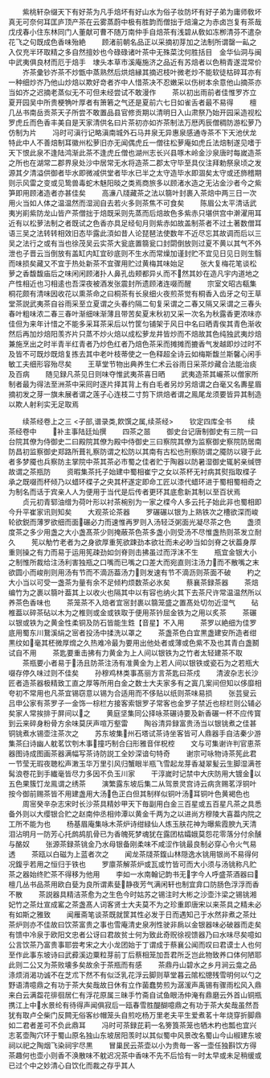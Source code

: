 <!-- { "loadSidebar": true } -->
　　紫桃轩杂缀天下有好茶为凡手焙坏有好山水为俗子妆防坏有好子弟为庸师敎坏真无可奈何耳匡庐顶产茶在云雾蒸蔚中极有胜韵而僧拙于焙瀹之为赤卤岂复有茶哉戊戌春小住东林同门人董献可曹不随万南仲手自焙茶有浅碧从敎如冻栁清芬不遣杂花飞之句既成色香味殆絶
　　顾渚前朝名品正以采摘初芽加之法制所谓罄一畆之入仅充半环取精之多自然擅妙也今碌碌诸叶茶中无殊菜沈何胜括目　金华仙洞与闽中武夷俱良材而厄于焙手　埭头本草市溪庵施济之品近有苏焙者以色稍青遂混常价
　　岕茶彚钞岕茶不炒甑中蒸熟然后烘焙縁其摘迟枝叶微老炒不能软徒枯碎耳亦有一种细炒岕乃他山炒焙以欺好竒者岕中人惜茶决不忍嫩采以伤树本余意他山摘茶亦当如岕之迟摘老蒸似无不可但未经尝试不敢漫作
　　茶以初出雨前者佳惟罗岕立夏开园吴中所贵梗觕叶厚者有箫箬之气还是夏前六七日如雀舌者最不易得
　　檀几丛书南岳贡茶天子所尝不敢置品县官修贡期以清明日入山肃祭乃始开园采造视松罗虎丘而色香丰美自是天家清供名曰片茶初亦如岕茶制法万厯丙辰僧稠防游松萝乃仿制为片
　　冯时可滇行记略滇南城外石马井泉无异惠泉感通寺茶不下天池伏龙特此中人不善焙制耳徽州松萝旧亦无闻偶虎丘一僧往松萝庵如虎丘法焙制遂见嗜于天下恨此泉不逢陆鸿渐此茶不逢虎丘僧也湖州志长兴县啄木岭金沙泉唐时每嵗造茶之所也在湖常二郡界泉处沙中居常无水将造茶二郡太守毕至具仪注拜勅祭泉顷之发源其夕清溢供御者毕水即微减供堂者毕水已半之太守造毕水即涸矣太守或还斾稽期则示风雷之变或见鸷兽毒蛇木魅阳晱之类焉商旅多以顾渚水造之无沾金沙者今之紫笋即用顾渚造者亦甚佳矣
　　高濓八牋藏茶之法以篛叶封裹入茶焙中两三日一次用火当如人体之温温然而湿润自去若火多则茶焦不可食矣
　　陈眉公太平清话武夷屴崱紫防龙山皆产茶僧拙于焙既采则先蒸而后焙故色多紫赤只堪供宫中澣濯用耳近有以松萝法制之者既试之色香亦具足经旬月则紫赤如故盖制茶者不过土著数僧耳语三吴之法转转相效旧态毕露此湏如昔人论琵琶法使数年不近尽忘其故调而后以三吴之法行之或有当也徐茂吴云实茶大瓮底置篛瓮口封閟倒放则过夏不黄以其气不外泄也子晋云当倒放有盖缸内缸宜砂底则不生水而常燥加谨封贮不宜见日见日则生翳而味损矣藏又不宜于热处新茶不宜骤用贮过黄梅其味始足
　　张大复梅花笔谈松萝之香馥馥庙后之味闲闲顾渚扑人鼻孔齿颊都异乆而不然其妙在造凡宇内道地之产性相近也习相逺也吾深夜被酒发张震封所遗顾渚连啜而醒
　　宗室文昭古瓻集桐花颇有清味因收花以熏茶命之曰桐茶有长泉细火夜煎茶觉有桐香入齿牙之句王草堂茶説武夷茶自谷雨采至立夏谓之头春约隔二旬复采谓之二春又隔又采谓之三春头春叶粗味浓二春三春叶渐细味渐薄且带苦矣夏末秋初又采一次名为秋露香更浓味亦佳但为来年计惜之不能多采耳茶采后以竹筐匀铺架于风日中名曰晒青俟其青色渐收然后再加炒焙阳羡岕片只蒸不炒火焙以成松萝龙井皆炒而不焙故其色纯独武夷炒焙兼施烹出之时半青半红青者乃炒色红者乃焙色茶采而摊摊而摝香气发越即炒过时不及皆不可既炒既焙复拣去其中老叶枝蒂使之一色释超全诗云如梅斯馥兰斯馨心闲手敏工夫细形容殆尽矣
　　王草堂节物出典养生仁术云谷雨日采茶炒藏合法能治痰及百病
　　随见録凡茶见日则味夺惟武夷茶喜日晒
　　武夷造茶其巗茶以僧家所制者最为得法至洲茶中采囘时逐片择其背上有白毛者另炒另焙谓之白毫又名夀星眉摘初发之芽一旗未展者谓之莲子心连枝二寸剪下烘焙者谓之鳯尾龙须要皆异其制造以欺人射利实无足取焉

　　续茶经卷上之三
<子部,谱录类,飮馔之属,续茶经>
　　钦定四库全书
　　续茶经卷中
　　补主事陆廷灿撰
　　四茶之噐
　　御史台记唐制御史有三院一曰台院其僚为侍御史二曰殿院其僚为殿中侍御史三曰察院其僚为监察御史察院防居南防昌初监察御史郑路所葺礼察防谓之松防以其南有古松也刑察防谓之魇防以寝于此者多梦魇也兵察防主掌院中茶其茶必市蜀之佳者贮于陶器以防暑湿御史辄躬亲缄啓故谓之茶瓶防
　　资暇集茶托子始建中蜀相崔宁之女以茶杯无衬病其熨指取楪子承之既啜而杯倾乃以蜡环楪子之央其杯遂定即命工匠以漆代蜡环进于蜀相蜀相奇之为制名而话于宾亲人人为便用于当代是后传者更环其底愈新其制以至百状焉
　　贞元初青郓油缯为荷叶形以衬茶椀别为一家之楪今人多云托子始此非也蜀相即今升平崔家讯则知矣
　　大观茶论茶器
　　罗碾碾以银为上熟铁次之槽欲深而峻轮欲鋭而薄罗欲细而面碾必力而速惟再罗则入汤轻泛粥面光凝尽茶之色
　　盏须度茶之多少用盏之大小盏髙茶少则掩蔽茶色茶多盏小则受汤不尽惟盏热则茶发立耐久
　　筅以觔竹老者为之身欲厚重筅欲踈劲本欲壮而未必眇当如剑脊之状葢身厚重则操之有力而易于运用筅疎劲如剑脊则击拂虽过而浮沫不生
　　瓶宜金银大小之制惟所裁给注汤利害独瓶之口嘴而已嘴之口差大而宛直则注汤力而不散嘴之末欲圆小而峻削则用汤有节而不滴沥葢汤力则发速有节不滴沥则茶面不破
　　杓之大小当以可受一盏茶为量有余不足倾杓烦数茶必氷矣
　　蔡襄茶録茶器
　　茶焙编竹为之裹以篛叶葢其上以收火也隔其中以有容也纳火其下去茶尺许常温温然所以养茶色香味也
　　茶笼茶不入焙者宜宻封裹以篛笼盛之置髙处切勿近湿气
　　砧椎葢以碎茶砧以木为之椎则或金或铁取于便用茶钤屈金铁为之用以炙茶
　　茶碾以银或铁为之黄金性柔铜及防石皆能生鉎【音星】不入用
　　茶罗以絶细为佳罗底用蜀东川鵞溪绢之宻者投汤中揉洗以罩之
　　茶盏茶色白宜黒盏建安所造者绀黒纹如毫其柸微厚熁之久热难冷最为要用出他处者或薄或色紫不及也其青白盏鬭试自不用
　　茶匙要重击拂有力黄金为上人间以银铁为之竹者太轻建茶不取
　　茶瓶要小者易于汤且防茶注汤有准黄金为上若人间以银铁或瓷石为之若瓶大啜存停久味过则不佳矣
　　孙穆鸡林类事髙丽方言茶匙曰茶戍
　　清波杂志长沙匠者造茶器极精致工直之厚等所用白金之数士大夫家多有之寘几案间但知以侈靡相夸初不常用也凡茶宜锡窃意以锡为合适用而不侈贴以纸则茶味易损
　　张芸叟云吕申公家有茶罗子一金饰一棕栏方接客索银罗子常客也金罗子禁近也棕栏则公辅必矣家人常挨排于屏间以之
　　黄庭坚集同公择咏茶碾诗要及新香碾一杯不应传寳到云来碎身粉骨方余味莫厌声喧万壑雷
　　陶谷清异録富贵汤当以银铫煮之佳甚铜铫煮水锡壶注茶次之
　　苏东坡集州石塔试茶诗坐客皆可人鼎器手自洁秦少游集茶臼诗幽人躭茗饮刳木事撞巧制合臼形雅音伴柷椌
　　文与可集谢许判官恵茶器图诗成图画茶器满幅写茶诗防説工全妙深谙句特奇
　　谢宗可咏物诗茶筅此君一节莹无瑕夜聴松声潄玉华万里引风归蟹眼半瓶飞雪起龙芽香凝翠髪云生脚湿满苍髯浪卷花到手纎毫皆尽力多因不负玉川家
　　干淳嵗时记禁中大庆防用大镀金以五色果簇饤龙鳯谓之绣茶
　　演繁露东坡后集二从驾景灵宫诗云病贪赐茗浮铜叶按今御前赐茶皆不用建盏用大汤色正白但其制样似铜叶汤耳铜叶色黄褐色也
　　周宻癸辛杂志宋时长沙茶具精妙甲天下毎副用白金三百星或五百星凡茶之具悉备外则以大缨银合贮之赵南仲丞相帅潭以黄金千两为之以进尚方穆陵大喜葢内院之工所不能为也
　　杨基眉庵集咏木茶炉诗绀緑仙人炼玉肤花神为曝紫霞腴九天清泪沾明月一防芳心托鹧鸪肌骨已为香魄死梦魂犹在露团枯孀娥莫怨花零落分付余醺与酪奴
　　张源茶録茶铫金乃水母银备刚柔味不咸涩作铫最良制必穿心令火气易透
　　茶瓯以白磁为上蓝者次之
　　闻龙茶牋茶鍑山林隠逸水铫用银尚不易得何况鍑乎若用之恒归于铁也
　　罗廪茶解茶炉或瓦或竹皆可而大小须与汤铫称凡贮茶之器始终贮茶不得移为他用
　　李如一水南翰记韵书无字今人呼盛茶酒器曰檀几丛书品茶用欧白甆为良所谓素甆静夜芳气满闲轩也制宜弇口防肠色浮浮而香不散
　　茶説器具精洁茶愈为之生色今时姑苏之锡注时大彬之沙壶汴梁之锡铫湘妃竹之茶灶宣成窰之茶盏髙人词客贤士大夫莫不为之珍重即唐宋以来茶具之精未必有如斯之雅致
　　闻雁斋笔谈茶既就筐其性必发于日而遇知己于水然非煮之茶灶茶炉则亦不佳故曰饮茶富贵之事也雪庵清史泉冽性驶非扄以金银器味必破器而走矣有馈中冷泉于欧阳文忠者公讶曰君故贫士何为致此奇贶徐视馈器乃曰水味尽矣噫如公言饮茶乃富贵事耶尝考宋之大小龙团始于丁谓成于蔡襄公闻而叹曰君谟士人也何至作此事东坡诗曰武彛溪边粟粒芽前丁后蔡相笼加吾君所乏岂此物致养口体何陋耶此则二公又为茶败壊多矣故余于茶瓶而有感
　　茶鼎丹山碧水之乡月涧云龛之品涤烦消渴功诚不在芝朮下然不有似泛乳花浮云脚则草堂暮云隂松牕残雪明何以勺之野语清噫鼎之有功于茶大矣哉故日休有立作菌蠢势煎为潺湲声禹锡有骤雨松风入鼎来白云满盌花徘徊居仁有浮花原属三昧手竹斋自试鱼眼汤仲淹有鼎磨云外首山铜瓶携江上中水景纶有待得声闻俱寂后一瓯春雪胜醍醐噫鼎之有功于茶大矣哉虽然吾犹有取卢仝柴门反闗无俗客纱帽笼头自煎吃杨万里老夫平生爱煮茗十年烧穿折脚鼎如二君者差可不负此鼎耳
　　冯时可茶録芘莉一名篣筤茶笼也牺木杓也瓢也宜兴志茗壶陶穴环于蜀山原名独山东坡居阳羡时以其似蜀中风景改名蜀山今山椒建东坡祠以祀之陶烟飞染祠宇尽黒
　　冒巢民云茶壶以小为贵毎一客一壶任独斟饮方得茶趣何也壶小则香不涣散味不躭迟况茶中香味不先不后恰有一时太早或未足稍缓或已过个中之妙清心自饮化而裁之存乎其人
